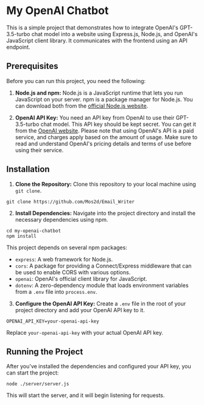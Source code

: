 # My OpenAI Chatbot

This is a simple project that demonstrates how to integrate OpenAI's GPT-3.5-turbo chat model into a website using Express.js, Node.js, and OpenAI's JavaScript client library. It communicates with the frontend using an API endpoint.

## Prerequisites

Before you can run this project, you need the following:

1. **Node.js and npm:** Node.js is a JavaScript runtime that lets you run JavaScript on your server. npm is a package manager for Node.js. You can download both from the [official Node.js website](https://nodejs.org/).

2. **OpenAI API Key:** You need an API key from OpenAI to use their GPT-3.5-turbo chat model. This API key should be kept secret. You can get it from the [OpenAI website](https://beta.openai.com/). Please note that using OpenAI's API is a paid service, and charges apply based on the amount of usage. Make sure to read and understand OpenAI's pricing details and terms of use before using their service.

## Installation

1. **Clone the Repository:** Clone this repository to your local machine using `git clone`.

```
git clone https://github.com/Mos2d/Email_Writer
```
2. **Install Dependencies:** Navigate into the project directory and install the necessary dependencies using npm.

```
cd my-openai-chatbot
npm install
```

This project depends on several npm packages:

* `express`: A web framework for Node.js.
* `cors`: A package for providing a Connect/Express middleware that can be used to enable CORS with various options.
* `openai`: OpenAI's official client library for JavaScript.
* `dotenv`: A zero-dependency module that loads environment variables from a `.env` file into `process.env`.

3. **Configure the OpenAI API Key:** Create a `.env` file in the root of your project directory and add your OpenAI API key to it.

```
OPENAI_API_KEY=your-openai-api-key
```

Replace `your-openai-api-key` with your actual OpenAI API key.

## Running the Project
After you've installed the dependencies and configured your API key, you can start the project:

```
node ./server/server.js
```
This will start the server, and it will begin listening for requests.


